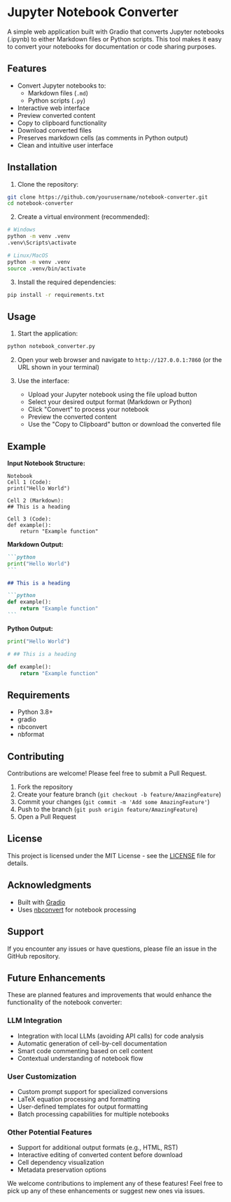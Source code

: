 # Jupyter Notebook Converter

A simple web application built with Gradio that converts Jupyter notebooks (.ipynb) to either Markdown files or Python scripts. This tool makes it easy to convert your notebooks for documentation or code sharing purposes.

## Features

- Convert Jupyter notebooks to:
  - Markdown files (`.md`)
  - Python scripts (`.py`)
- Interactive web interface
- Preview converted content
- Copy to clipboard functionality
- Download converted files
- Preserves markdown cells (as comments in Python output)
- Clean and intuitive user interface

## Installation

1. Clone the repository:
```bash
git clone https://github.com/yourusername/notebook-converter.git
cd notebook-converter
```

2. Create a virtual environment (recommended):
```bash
# Windows
python -m venv .venv
.venv\Scripts\activate

# Linux/MacOS
python -m venv .venv
source .venv/bin/activate
```

3. Install the required dependencies:
```bash
pip install -r requirements.txt
```

## Usage

1. Start the application:
```bash
python notebook_converter.py
```

2. Open your web browser and navigate to `http://127.0.0.1:7860` (or the URL shown in your terminal)

3. Use the interface:
   - Upload your Jupyter notebook using the file upload button
   - Select your desired output format (Markdown or Python)
   - Click "Convert" to process your notebook
   - Preview the converted content
   - Use the "Copy to Clipboard" button or download the converted file

## Example

**Input Notebook Structure:**
```
Notebook
Cell 1 (Code):
print("Hello World")

Cell 2 (Markdown):
## This is a heading

Cell 3 (Code):
def example():
    return "Example function"
```

**Markdown Output:**
````markdown
```python
print("Hello World")
```

## This is a heading

```python
def example():
    return "Example function"
```
````

**Python Output:**
```python
print("Hello World")

# ## This is a heading

def example():
    return "Example function"
```

## Requirements

- Python 3.8+
- gradio
- nbconvert
- nbformat

## Contributing

Contributions are welcome! Please feel free to submit a Pull Request.

1. Fork the repository
2. Create your feature branch (`git checkout -b feature/AmazingFeature`)
3. Commit your changes (`git commit -m 'Add some AmazingFeature'`)
4. Push to the branch (`git push origin feature/AmazingFeature`)
5. Open a Pull Request

## License

This project is licensed under the MIT License - see the [LICENSE](LICENSE) file for details.

## Acknowledgments

- Built with [Gradio](https://gradio.app/)
- Uses [nbconvert](https://nbconvert.readthedocs.io/) for notebook processing

## Support

If you encounter any issues or have questions, please file an issue in the GitHub repository.

## Future Enhancements

These are planned features and improvements that would enhance the functionality of the notebook converter:

### LLM Integration
- Integration with local LLMs (avoiding API calls) for code analysis
- Automatic generation of cell-by-cell documentation
- Smart code commenting based on cell content
- Contextual understanding of notebook flow

### User Customization
- Custom prompt support for specialized conversions
- LaTeX equation processing and formatting
- User-defined templates for output formatting
- Batch processing capabilities for multiple notebooks

### Other Potential Features
- Support for additional output formats (e.g., HTML, RST)
- Interactive editing of converted content before download
- Cell dependency visualization
- Metadata preservation options

We welcome contributions to implement any of these features! Feel free to pick up any of these enhancements or suggest new ones via issues.